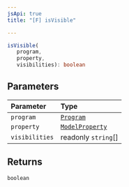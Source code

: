```yaml
---
jsApi: true
title: "[F] isVisible"

---
```

```ts
isVisible(
   program, 
   property, 
   visibilities): boolean
```

## Parameters

| Parameter | Type |
| :------ | :------ |
| `program` | [`Program`](../interfaces/Program.md) |
| `property` | [`ModelProperty`](../interfaces/ModelProperty.md) |
| `visibilities` | readonly `string`[] |

## Returns

`boolean`
